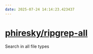```yaml
---
date: 2025-07-24 14:14:23.423437
---
```


# [phiresky/ripgrep-all](https://github.com/phiresky/ripgrep-all)

Search in all file types